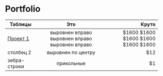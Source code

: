 # Portfolio
| Таблицы                                      | Это                                                | Круто                                                         |
| ----------------------                       |:------------------------------:                    | -----:                                                        |
|[Проект 1](https://colab.research.google.com/drive/1wHt8O977Iq4-tip7GLXcPwa0Pt5lj670?usp=sharing)            | выровнен вправо выровнен вправо  выровнен вправо   | $1600 $1600 $1600 $1600 $1600 $1600                           |  
| столбец 2                                    | выровнен по центру                                 |   $12                                                         |
| зебра-строки                                 | прикольные                                         |    $1                                                         |

